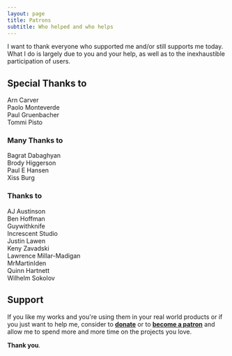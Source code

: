 ```yaml
---
layout: page
title: Patrons
subtitle: Who helped and who helps
---
```


I want to thank everyone who supported me and/or still supports me today.<br/>
What I do is largely due to you and your help, as well as to the inexhaustible
participation of users.

## Special Thanks to

Arn Carver<br/>
Paolo Monteverde<br/>
Paul Gruenbacher<br/>
Tommi Pisto

### Many Thanks to

Bagrat Dabaghyan<br/>
Brody Higgerson<br/>
Paul E Hansen<br/>
Xiss Burg

### Thanks to

AJ Austinson<br/>
Ben Hoffman<br/>
Guywithknife<br/>
Increscent Studio<br/>
Justin Lawen<br/>
Keny Zavadski<br/>
Lawrence Millar-Madigan<br/>
MrMartinIden<br/>
Quinn Hartnett<br/>
Wilhelm Sokolov

## Support

If you like my works and you're using them in your real world products or if you
just want to help me, consider to
[**donate**](https://www.paypal.me/skypjack) or to
[**become a patron**](https://www.patreon.com/bePatron?c=1772573) and allow me
to spend more and more time on the projects you love.

**Thank you**.
